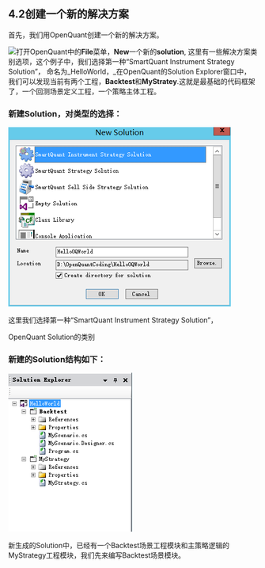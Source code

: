 ## 4.2创建一个新的解决方案

首先，我们用OpenQuant创建一个新的解决方案。

![](/icons/icon_labtubeBlue.ico)打开OpenQuant中的**File**菜单，**New**一个新的**solution**, 这里有一些解决方案类别选项，这个例子中，我们选择第一种“SmartQuant Instrument Strategy Solution”， 命名为_HelloWorld，_在OpenQuant的Solution Explorer窗口中，我们可以发现当前有两个工程，**Backtest**和**MyStratey**.这就是最基础的代码框架了，一个回测场景定义工程，一个策略主体工程。

### 新建Solution，对类型的选择：

![](/assets/42_New_Solution_HelloWorld.png)

这里我们选择第一种“SmartQuant Instrument Strategy Solution”，

OpenQuant Solution的类别

### 新建的Solution结构如下：

![](/assets/42_NewSolutionExploer.png)

新生成的Solution中，已经有一个Backtest场景工程模块和主策略逻辑的MyStrategy工程模块，我们先来编写Backtest场景模块。

